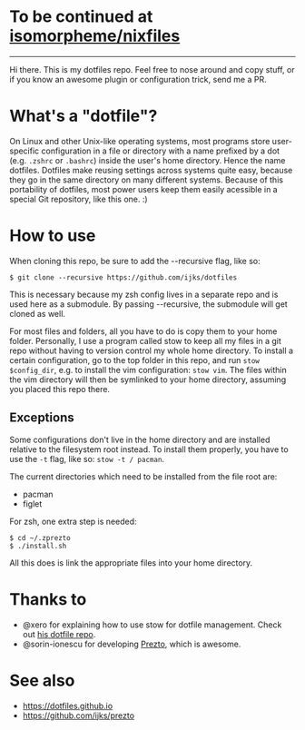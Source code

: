 # **To be continued at [isomorpheme/nixfiles](https://github.com/isomorpheme/nixfiles)**

----

Hi there. This is my dotfiles repo. Feel free to nose around and copy stuff, or if you know an awesome plugin or configuration trick, send me a PR.

# What's a "dotfile"?
On Linux and other Unix-like operating systems, most programs store user-specific configuration in a file or directory with a name prefixed by a dot (e.g. `.zshrc` or `.bashrc`) inside the user's home directory. Hence the name dotfiles. Dotfiles make reusing settings across systems quite easy, because they go in the same directory on many different systems. Because of this portability of dotfiles, most power users keep them easily acessible in a special Git repository, like this one. :)

# How to use
When cloning this repo, be sure to add the --recursive flag, like so:

```ShellSession
$ git clone --recursive https://github.com/ijks/dotfiles
```

This is necessary because my zsh config lives in a separate repo and is used here as a submodule. By passing --recursive, the submodule will get cloned as well.

For most files and folders, all you have to do is copy them to your home folder. Personally, I use a program called stow to keep all my files in a git repo without having to version control my whole home directory. To install a certain configuration, go to the top folder in this repo, and run `stow $config_dir`, e.g. to install the vim configuration: `stow vim`. The files within the vim directory will then be symlinked to your home directory, assuming you placed this repo there.

## Exceptions
Some configurations don't live in the home directory and are installed relative to the filesystem root instead. To install them properly, you have to use the `-t` flag, like so: `stow -t / pacman`.

The current directories which need to be installed from the file root are:
  * pacman
  * figlet

For zsh, one extra step is needed:

```ShellSession
$ cd ~/.zprezto
$ ./install.sh
```

All this does is link the appropriate files into your home directory.

# Thanks to
  * @xero for explaining how to use stow for dotfile management. Check out [his dotfile repo](https://github.com/xero/dotfiles).
  * @sorin-ionescu for developing [Prezto](https://github.com/sorin-ionescu/prezto), which is awesome.

# See also
  * https://dotfiles.github.io
  * https://github.com/ijks/prezto
